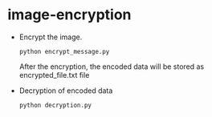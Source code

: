 # image-encryption

- Encrypt the image.

	`python encrypt_message.py`
  
  After the encryption, the encoded data will be stored as encrypted_file.txt file

- Decryption of encoded data 

	`python decryption.py`
